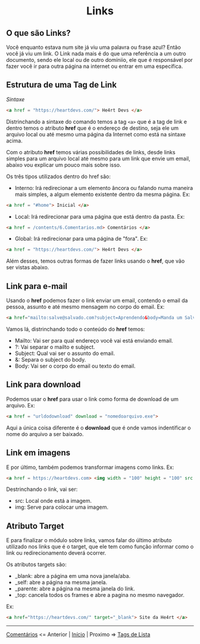 <h1 align = "Center"> Links </h1>

## O que são Links?   

Você enquanto estava num site já viu uma palavra ou frase azul? Então você já viu um link. O Link nada mais é do que uma referência a um outro documento, sendo ele local ou de outro domíniio, ele que é responsável por fazer você ir para outra página na internet ou entrar em uma específica.  

## Estrutura de uma Tag de Link  

_Sintaxe_
```html
<a href = "https://heartdevs.com/"> He4rt Devs </a>
``` 

Distrinchando a sintaxe do comando temos a tag `<a>` que é a tag de link e dentro temos o atributo **href** que é o endereço de destino, seja ele um arquivo local ou até mesmo uma página da Internet como está na sintaxe acima. 

Com o atributo **href** temos várias possibilidades de links, desde links simples para um arquivo local até mesmo para um link que envie um email, abaixo vou explicar um pouco mais sobre isso.  


Os três tipos utilizados dentro do href são:  

+ Interno: Irá redirecionar a um elemento âncora ou falando numa maneira mais simples, a algum elemento existente dentro da mesma página. Ex:

 ```html
<a href = "#home"> Inicial </a>
 ```

+ Local: Irá redirecionar para uma página que está dentro da pasta. Ex:  
```html
<a href = /contents/6.Comentarios.md> Comentários </a> 
```

+ Global: Irá redirecionar para uma página de "fora". Ex: 

```html
<a href = "https://heartdevs.com/"> He4rt Devs </a>
```

Além desses, temos outras formas de fazer links usando o **href**, que vão ser vistas abaixo.

## Link para e-mail

Usando o **href** podemos fazer o link enviar um email, contendo o email da pessoa, assunto e até mesmo mensagem no corpo do email. Ex:

```html
<a href="mailto:salve@salvado.com?subject=Aprendendo&body=Manda um Salve"> Salve?</a>
```

Vamos lá, distrinchando todo o conteúdo do **href** temos:

+ Mailto: Vai ser para qual endereço você vai está enviando email.
+ ?: Vai separar o mailto e subject.
+ Subject: Qual vai ser o assunto do email.
+ &: Separa o subject do body.
+ Body: Vai ser o corpo do email ou texto do email.


## Link para download

Podemos usar o **href** para usar o link como forma de download de um arquivo. Ex: 

```html
<a href = "urldodownload" download = "nomedoarquivo.exe">
```

Aqui a única coisa diferente é o **download** que é onde vamos indentificar o nome do arquivo a ser baixado.

## Link em imagens

E por último, também podemos transformar imagens como links. Ex:  

```html
<a href = https://heartdevs.com> <img width = "100" height = "100" src = "../assets/logohe4rt.png"></a>
```

Destrinchando o link, vai ser:  

+ src: Local onde está a imagem.
+ img: Serve para colocar uma imagem.

## Atributo Target

E para finalizar o módulo sobre links, vamos falar do último atributo utilizado nos links que é o target, que ele tem como função informar como o link ou redirecionamento deverá ocorrer.  

Os atributos targets são:  

+ _blank: abre a página em uma nova janela/aba.
+ _self: abre a página na mesma janela.
+ _parente: abre a página na mesma janela do link.
+ _top: cancela todos os frames e abre a pagina no mesmo navegador.

Ex:  

```html
<a href="https://heartdevs.com/" target="_blank"> Site da He4rt </a>
```

----

[Comentários](/contents/6.Comentarios.md) <= Anterior | [Início](/README.MD) | Proximo => [Tags de Lista](/contents/8.Lista.md)

